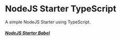 # NodeJS Starter TypeScript
A simple NodeJS Starter using TypeScript.

##### [NodeJS Starter Babel](https://github.com/Gamarote/NodeJS-Starter)